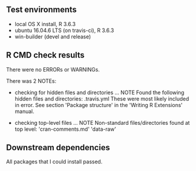 ## Test environments
* local OS X install, R 3.6.3
* ubuntu 16.04.6 LTS (on travis-ci), R 3.6.3
* win-builder (devel and release)

## R CMD check results
There were no ERRORs or WARNINGs. 

There was 2 NOTEs:

* checking for hidden files and directories ... NOTE
  Found the following hidden files and directories:
    .travis.yml
  These were most likely included in error. See section 'Package
  structure' in the 'Writing R Extensions' manual.

* checking top-level files ... NOTE
  Non-standard files/directories found at top level:
    'cran-comments.md' 'data-raw' 


## Downstream dependencies
All packages that I could install passed.
